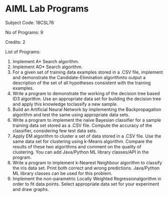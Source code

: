 # AIML Lab Programs

Subject Code: 18CSL76

No of Programs: 9

Credits: 2

List of Programs:

1. Implement A* Search algorithm.
2. Implement AO* Search algorithm.
3. For a given set of training data examples stored in a .CSV file, implement and demonstrate the
Candidate-Elimination algorithmto output a description of the set of all hypotheses consistent
with the training examples.
4. Write a program to demonstrate the working of the decision tree based ID3 algorithm. Use an
appropriate data set for building the decision tree and apply this knowledge toclassify a new
sample.
5. Build an Artificial Neural Network by implementing the Backpropagation algorithm and test the
same using appropriate data sets.
6. Write a program to implement the naïve Bayesian classifier for a sample training data set stored
as a .CSV file. Compute the accuracy of the classifier, considering few test data sets.
7. Apply EM algorithm to cluster a set of data stored in a .CSV file. Use the same data set for
clustering using k-Means algorithm. Compare the results of these two algorithms and comment
on the quality of clustering. You can add Java/Python ML library classes/API in the program.
8. Write a program to implement k-Nearest Neighbour algorithm to classify the iris data set. Print
both correct and wrong predictions. Java/Python ML library classes can be used for this problem.
9. Implement the non-parametric Locally Weighted Regressionalgorithm in order to fit data points.
Select appropriate data set for your experiment and draw graphs.
